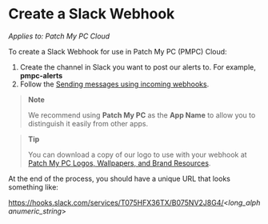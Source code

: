 # Create a Slack Webhook

_Applies to: Patch My PC Cloud_

To create a Slack Webhook for use in Patch My PC (PMPC) Cloud:

1. Create the channel in Slack you want to post our alerts to. For example, <strong>pmpc-alerts</strong>
2. Follow the [Sending messages using incoming webhooks](https://api.slack.com/messaging/webhooks).

<blockquote class="wp-block-quote">
<p><strong>Note</strong></p>
<p>We recommend using <strong>Patch My PC</strong> as the <strong>App Name</strong> to allow you to distinguish it easily from other apps.</p>
</blockquote>

<blockquote class="wp-block-quote">
<p><strong>Tip</strong></p>
<p>You can download a copy of our logo to use with your webhook at <a href="https://patchmypc.com/patch-my-pc-logos-wallpapers-and-brand-resources">Patch My PC Logos, Wallpapers, and Brand Resources</a>.</p>
</blockquote>

At the end of the process, you should have a unique URL that looks something like:

https://hooks.slack.com/services/T075HFX36TX/B075NV2J8G4/<_long\_alphanumeric\_string_>